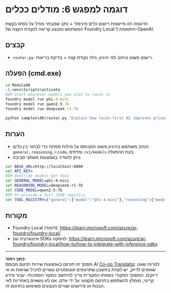 <!--
CO_OP_TRANSLATOR_METADATA:
{
  "original_hash": "7f0c6af41a1ae2c5a770c8170da8bd6e",
  "translation_date": "2025-10-01T00:52:36+00:00",
  "source_file": "Module08/samples/06/README.md",
  "language_code": "he"
}
-->
# דוגמה למפגש 6: מודלים ככלים

הדוגמה הזו מיישמת רישום כלים מינימלי + נתב שמבחר מודל על בסיס בקשת המשתמש ומבצע קריאה לנקודת הקצה של Foundry Local התואמת ל-OpenAI.

## קבצים
- `router.py`: רישום פשוט וניתוב לפי היגיון; גילוי נקודת קצה + בדיקת בריאות.

## הפעלה (cmd.exe)
```cmd
cd Module08
.\.venv\Scripts\activate
REM Start whatever models you plan to route to
foundry model run phi-4-mini
foundry model run qwen2.5-7b
foundry model run deepseek-r1-7b

python samples\06\router.py "Explain how local-first AI improves privacy in two sentences."
```

## הערות
- הנתב משתמש בהיגיון פשוט המבוסס על מילות מפתח כדי לבחור בין כלים `general`, `reasoning`, ו-`code`, ומדפיס `/v1/models` בעת ההפעלה.
- ניתן להגדיר באמצעות משתני סביבה:
```cmd
set BASE_URL=http://localhost:8000
set API_KEY=
REM Override models per tool
set GENERAL_MODEL=phi-4-mini
set REASONING_MODEL=deepseek-r1-7b
set CODE_MODEL=qwen2.5-7b
REM Or provide a full JSON registry
set TOOL_REGISTRY={"general":{"model":"phi-4-mini"},"reasoning":{"model":"deepseek-r1-7b"},"code":{"model":"qwen2.5-7b"}}
```

## מקורות
- Foundry Local (לימוד): https://learn.microsoft.com/azure/ai-foundry/foundry-local/
- אינטגרציה עם SDKs להסקה: https://learn.microsoft.com/azure/ai-foundry/foundry-local/how-to/how-to-integrate-with-inference-sdks

---

**כתב ויתור**:  
מסמך זה תורגם באמצעות שירות תרגום מבוסס AI [Co-op Translator](https://github.com/Azure/co-op-translator). למרות שאנו שואפים לדיוק, יש לקחת בחשבון שתרגומים אוטומטיים עשויים להכיל שגיאות או אי דיוקים. המסמך המקורי בשפתו המקורית צריך להיחשב כמקור הסמכותי. עבור מידע קריטי, מומלץ להשתמש בתרגום מקצועי על ידי אדם. אנו לא נושאים באחריות לאי הבנות או פירושים שגויים הנובעים משימוש בתרגום זה.